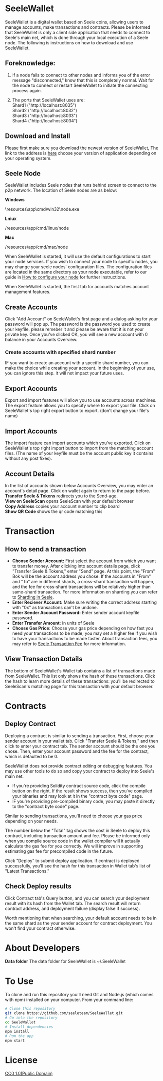 # SeeleWallet

SeeleWallet is a digital wallet based on Seele coins, allowing users to manage accounts, make transactions and contracts. Please be informed that SeeleWallet is only a client side application that needs to connect to Seele's main net, which is done through your local execution of a Seele node. The following is instructions on how to download and use SeeleWallet. 

## Foreknowledge:
1. If a node fails to connect to other nodes and informs you of the error message "disconnected," know that this is completely normal. Wait for the node to connect or restart SeeleWallet to initiate the connecting process again.

2. The ports that SeeleWallet uses are: </br>
Shard1 ("http://localhost:8035")</br>
Shard2 ("http://localhost:8032")</br>
Shard3 ("http://localhost:8033")</br>
Shard4 ("http://localhost:8034")</br>

## Download and Install

Please first make sure you download the newest version of SeeleWallet, The link to the address is [here]("https://github.com/seeleteam/SeeleWallet/releases") choose your version of application depending on your operating system.

## Seele Node

SeeleWallet includes Seele nodes that runs behind screen to connect to the p2p network. The location of Seele nodes are as below:

**Windows**

\resources\app\cmd\win32\node.exe

**Lniux**

/resources/app/cmd/linux/node

**Mac**

/resources/app/cmd/mac/node

When SeeleWallet is started, it will use the default configurations to start your node services. If you wish to connect your node to specific nodes, you may change your seele nodes' configuration files. The configuration files are located in the same directory as your node executable, refer to our guide in [How to configure your node]("https://seeleteam.github.io/seele-doc/docs/Getting-Started-With-Seele.html#how-to-customize-your-node-configurations") for further instructions.

When SeeleWallet is started, the first tab for accounts matches account management features.

## Create Accounts

Click "Add Account" on SeeleWallet's first page and a dialog asking for your password will pop up. The password is the password you used to create your keyfile, please remeber it and please be aware that it is not your private key. Once you've clicked OK, you will see a new account with 0 balance in your Accounts Overview.

### Create accounts with specified shard number

IF you want to create an account with a specific shard number, you can make the choice while creating your account. In the beginning of your use, you can ignore this step. It will not impact your future uses.

## Export Accounts

Export and import features will allow you to use accounts across machines. The export feature allows you to specify where to export your file. Click on SeeleWallet's top right export button to export. (don't change your file's name)
## Import Accounts
The import feature can import accounts which you've exported. Click on SeeleWallet's top right import button to import from the matching account files. (The name of your keyfile must be the account public key it contains without any post fixes).

## Account Details
In the list of accounts shown below Accounts Overview, you may enter an  account's detail page. Click on wallet again to return to the page before.
<br/> **Transfer Seele & Tokens** redirects you to the Send-age. 
<br/> **View on SeeleScan** opens SeeleScan with your default browser
<br/> **Copy Address** copies your account number to clip board
<br/> **Show QR Code** shows the qr code matching this 

# Transaction
## How to send a transaction
* **Choose Sender Account:** First select the account from which you want to transfer money. After clicking into account details page, click "Transfer Seele & Tokens," enter "Send" page. At this point, the "From" Bok will be the account address you chose. If the accounts in "From" and "To" are in different shards, a cross-shard transaction will happen, and the fee for cross-shard transactions will be relatively higher than same-shard transaction. For more information on sharding you can refer to [Sharding in Seele]("https://seeleteam.github.io/seele-doc/docs/Seele-sharding.html").
* **Enter Reciever Account:** Make sure writing the correct address starting with "0x" as transactions can't be undone.
* **Enter Sender Account Password:** Enter sender account keyfile password.   
* **Enter Transfer Amount:** in units of Seele
* **Choose Gas Price:** Choose your gas price depending on how fast you need your transactions to be made; you may set a higher fee if you wish to have your transactions to be made faster. About transaction fees, you may refer to [Seele Transaction Fee]("https://seeleteam.github.io/seele-doc/docs/Seele-transaction-fee.html") for more information.

## View Transaction Details
The bottom of SeeleWallet's Wallet tab contains a list of transactions made from SeeleWallet. This list only shows the hash of these transactions. Click the hash to learn more details of these transactions: you'll be redirected to SeeleScan's matching page for this transaction with your default browser.

# Contracts
## Deploy Contract
Deploying a contract is similar to sending a transaction. First, choose your sender account in your wallet tab. Click "Transfer Seele & Tokens," and then click to enter your contract tab. The sender account should be the one you chose. Then, enter your account password and the fee for the contract, which is defaulted to be 0.

SeeleWallet does not provide contract editing or debugging features. You may use other tools to do so and copy your contract to deploy into Seele's main net. 
* If you're providing Solidity contract source code, click the compile button on the right. If the result shows success, then you've compiled your binaries and may look at it in the "contract byte code" page.
* IF you're providing pre-compiled binary code, you may paste it directly to the "contract byte code" page.

Similar to sending transactions, you'll need to choose your gas price depending on your needs.

The number below the "Total" tag shows the cost in Seele to deploy this contract, including transaction amount and fee. Please be informed only when you compile source code in the wallet compiler will it actually calculate the gas fee for you correctly. We will improve in supporting estimating gas fee for precompiled code in the future. 

Click "Deploy" to submit deploy application. If contract is deployed successfully, you'll see the hash for this transaction in Wallet tab's list of "Latest Transactions."

## Check Deploy results
Click Contract tab's Query button, and you can search your deployment result with its hash from the Wallet tab. The search result will return contract address, and deployment failure (display false if success).

Worth mentioning that when searching, your default account needs to be in the same shard as the your sender account for contract deployment. You won't find your contract otherwise.  


# About Developers

**Data folder**
The data folder for SeeleWallet  is ~/.SeeleWallet

# To Use
To clone and run this repository you'll need Git and Node.js (which comes with npm) installed on your computer. From your command line:

```bash
# Clone this repository
git clone https://github.com/seeleteam/SeeleWallet.git
# Go into the repository
cd SeeleWallet
# Install dependencies
npm install
# Run the app
npm start
```

# License 

[CC0 1.0(Public Domain)](LISENSE.md)
